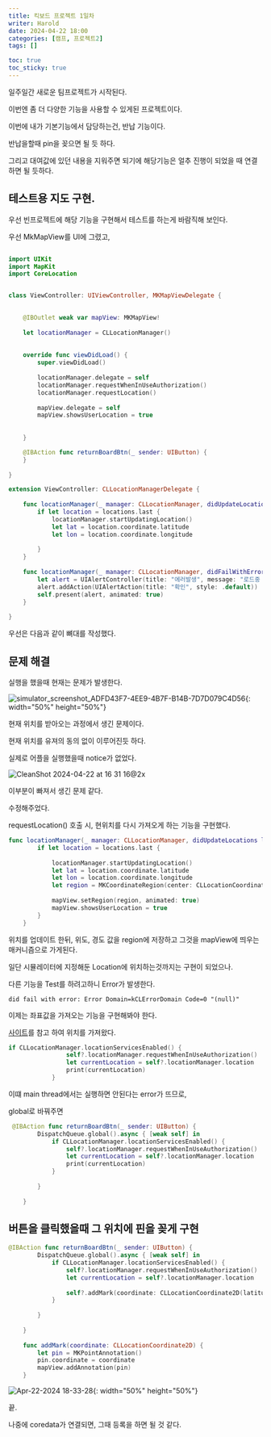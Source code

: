 ```yaml
---
title: 킥보드 프로젝트 1일차
writer: Harold
date: 2024-04-22 18:00
categories: [캠프, 프로젝트2]
tags: []

toc: true
toc_sticky: true
---
```


일주일간 새로운 팀프로젝트가 시작된다.

이번엔 좀 더 다양한 기능을 사용할 수 있게된 프로젝트이다.

이번에 내가 기본기능에서 담당하는건, 반납 기능이다.

반납을할때 pin을 꽂으면 될 듯 하다.

그리고 대여값에 있던 내용을 지워주면 되기에 해당기능은 얼추 진행이 되었을 때 연결하면 될 듯하다.

## 테스트용 지도 구현.

우선 빈프로젝트에 해당 기능을 구현해서 테스트를 하는게 바람직해 보인다.

우선 MkMapView를 UI에 그렸고,

```swift

import UIKit
import MapKit
import CoreLocation


class ViewController: UIViewController, MKMapViewDelegate {

    
    @IBOutlet weak var mapView: MKMapView!
    
    let locationManager = CLLocationManager()
    
    
    override func viewDidLoad() {
        super.viewDidLoad()
        
        locationManager.delegate = self
        locationManager.requestWhenInUseAuthorization()
        locationManager.requestLocation()
        
        mapView.delegate = self
        mapView.showsUserLocation = true
    
        
    }

    @IBAction func returnBoardBtn(_ sender: UIButton) {
    }
    
}

extension ViewController: CLLocationManagerDelegate {
 
    func locationManager(_ manager: CLLocationManager, didUpdateLocations locations: [CLLocation]) {
        if let location = locations.last {
            locationManager.startUpdatingLocation()
            let lat = location.coordinate.latitude
            let lon = location.coordinate.longitude
            
        }
    }
    
    func locationManager(_ manager: CLLocationManager, didFailWithError error: any Error) {
        let alert = UIAlertController(title: "에러발생", message: "로드중 \(error.localizedDescription) 가 발생했습니다.", preferredStyle: .alert)
        alert.addAction(UIAlertAction(title: "확인", style: .default))
        self.present(alert, animated: true)
    }
    
}
```

우선은 다음과 같이 뼈대를 작성했다.


## 문제 해결

실행을 했을때 현재는 문제가 발생한다.

![simulator_screenshot_ADFD43F7-4EE9-4B7F-B14B-7D7D079C4D56](https://github.com/Haroldfromk/haroldfromk.github.io/assets/97341336/b6a2fef5-9a0c-4077-9dc4-feafcfd7929f){: width="50%" height="50%"}

현재 위치를 받아오는 과정에서 생긴 문제이다.

현재 위치를 유져의 동의 없이 이루어진듯 하다.

실제로 어플을 실행했을때 notice가 없었다.

![CleanShot 2024-04-22 at 16 31 16@2x](https://github.com/Haroldfromk/haroldfromk.github.io/assets/97341336/0a1f9596-6556-4c6e-9d98-66264fd79ef6)

이부분이 빠져서 생긴 문제 같다.

수정해주었다.

requestLocation() 호출 시, 현위치를 다시 가져오게 하는 기능을 구현했다.

```swift
func locationManager(_ manager: CLLocationManager, didUpdateLocations locations: [CLLocation]) {
        if let location = locations.last {
            
            locationManager.startUpdatingLocation()
            let lat = location.coordinate.latitude
            let lon = location.coordinate.longitude
            let region = MKCoordinateRegion(center: CLLocationCoordinate2D(latitude: lat, longitude: lon), span: MKCoordinateSpan(latitudeDelta: 0.05, longitudeDelta: 0.05))
            
            mapView.setRegion(region, animated: true)
            mapView.showsUserLocation = true
        }
    }
```

위치를 업데이트 한뒤, 위도, 경도 값을 region에 저장하고 그것을 mapView에 띄우는 매커니즘으로 가게된다.

일단 시뮬레이터에 지정해둔 Location에 위치하는것까지는 구현이 되었으나.

다른 기능을 Test를 하려고하니 Error가 발생한다.

```
did fail with error: Error Domain=kCLErrorDomain Code=0 "(null)"
```

이제는 좌표값을 가져오는 기능을 구현해봐야 한다.

[사이트](https://mobikul.com/fetch-location-swift-3-0/)를 참고 하여 위치를 가져왔다.

```swift
if CLLocationManager.locationServicesEnabled() {
                self?.locationManager.requestWhenInUseAuthorization()
                let currentLocation = self?.locationManager.location
                print(currentLocation)
            }
```

이떄 main thread에서는 실행하면 안된다는 error가 뜨므로,

global로 바꿔주면

```swift
 @IBAction func returnBoardBtn(_ sender: UIButton) {
        DispatchQueue.global().async { [weak self] in
            if CLLocationManager.locationServicesEnabled() {
                self?.locationManager.requestWhenInUseAuthorization()
                let currentLocation = self?.locationManager.location
                print(currentLocation)
            }
            
        }
        
    }
```

## 버튼을 클릭했을때 그 위치에 핀을 꽂게 구현

```swift
@IBAction func returnBoardBtn(_ sender: UIButton) {
        DispatchQueue.global().async { [weak self] in
            if CLLocationManager.locationServicesEnabled() {
                self?.locationManager.requestWhenInUseAuthorization()
                let currentLocation = self?.locationManager.location
                
                self?.addMark(coordinate: CLLocationCoordinate2D(latitude: currentLocation?.coordinate.latitude ?? 37.503702192, longitude: currentLocation?.coordinate.longitude ?? 127.025313873406))
            }
            
        }
        
    }
    
    func addMark(coordinate: CLLocationCoordinate2D) {
        let pin = MKPointAnnotation()
        pin.coordinate = coordinate
        mapView.addAnnotation(pin)
    }
```

![Apr-22-2024 18-33-28](https://github.com/Haroldfromk/haroldfromk.github.io/assets/97341336/f0ec127b-0993-4281-9eb9-393e3d0de8e8){: width="50%" height="50%"}

끝.

나중에 coredata가 연결되면, 그때 등록을 하면 될 것 같다.
